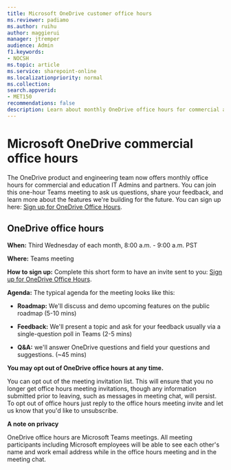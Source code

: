 ```yaml
---
title: Microsoft OneDrive customer office hours
ms.reviewer: padiamo
ms.author: ruihu
author: maggierui
manager: jtremper
audience: Admin
f1.keywords:
- NOCSH
ms.topic: article
ms.service: sharepoint-online
ms.localizationpriority: normal
ms.collection:  
search.appverid:
- MET150
recommendations: false
description: Learn about monthly OneDrive office hours for commercial and education IT Admins and partners.
---
```


# Microsoft OneDrive commercial office hours

The OneDrive product and engineering team now offers monthly office hours for commercial and education IT Admins and partners. You can join this one-hour Teams meeting to ask us questions, share your feedback, and learn more about the features we're building for the future. You can sign up here: [Sign up for OneDrive Office Hours](https://forms.office.com/r/dmYkcLhpFD).

## OneDrive office hours

**When:** Third Wednesday of each month, 8:00 a.m. - 9:00 a.m. PST 

**Where:** Teams meeting

**How to sign up:** Complete this short form to have an invite sent to you: [Sign up for OneDrive Office Hours](https://forms.office.com/r/dmYkcLhpFD).
 
**Agenda:** The typical agenda for the meeting looks like this:

- **Roadmap:** We'll discuss and demo upcoming features on the public roadmap (5-10 mins)

- **Feedback:** We'll present a topic and ask for your feedback usually via a single-question poll in Teams (2-5 mins)

- **Q&A:** we'll answer OneDrive questions and field your questions and suggestions. (~45 mins)

**You may opt out of OneDrive office hours at any time.**

You can opt out of the meeting invitation list. This will ensure that you no longer get office hours meeting invitations, though any information submitted prior to leaving, such as messages in meeting chat, will persist. To opt out of office hours just reply to the office hours meeting invite and let us know that you'd like to unsubscribe.

**A note on privacy**

OneDrive office hours are Microsoft Teams meetings. All meeting participants including Microsoft employees will be able to see each other's name and work email address while in the office hours meeting and in the meeting chat.
